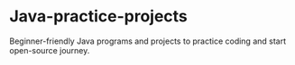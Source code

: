 # Java-practice-projects
Beginner-friendly Java programs and projects to practice coding and start open-source journey.
